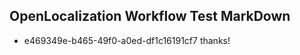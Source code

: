 ## OpenLocalization Workflow Test MarkDown
* e469349e-b465-49f0-a0ed-df1c16191cf7 thanks!

<!--HONumber=Sep16_HO1-->


